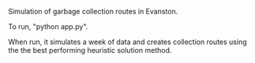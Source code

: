 Simulation of garbage collection routes in Evanston.

To run, "python app.py".

When run, it simulates a week of data and creates collection routes using the the best performing heuristic solution method.
